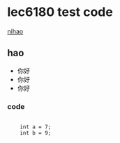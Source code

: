 # lec6180 test code 


[nihao](https://www.jianshu.com/p/20e82ddb37cb)

## hao
  * 你好
  * 你好
  * 你好
### code
<pre><code>
    int a = 7;
    int b = 9;
</code></pre>


